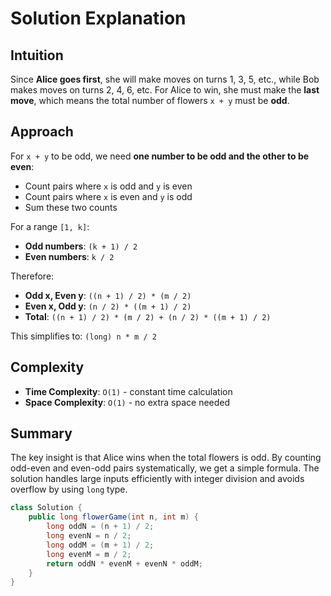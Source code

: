 
# Solution Explanation

## Intuition
Since **Alice goes first**, she will make moves on turns 1, 3, 5, etc., while Bob makes moves on turns 2, 4, 6, etc. For Alice to win, she must make the **last move**, which means the total number of flowers `x + y` must be **odd**.

## Approach
For `x + y` to be odd, we need **one number to be odd and the other to be even**:
- Count pairs where `x` is odd and `y` is even
- Count pairs where `x` is even and `y` is odd
- Sum these two counts

For a range `[1, k]`:
- **Odd numbers**: `(k + 1) / 2`
- **Even numbers**: `k / 2`

Therefore:
- **Odd x, Even y**: `((n + 1) / 2) * (m / 2)`
- **Even x, Odd y**: `(n / 2) * ((m + 1) / 2)`
- **Total**: `((n + 1) / 2) * (m / 2) + (n / 2) * ((m + 1) / 2)`

This simplifies to: `(long) n * m / 2`

## Complexity
- **Time Complexity**: `O(1)` - constant time calculation
- **Space Complexity**: `O(1)` - no extra space needed

## Summary
The key insight is that Alice wins when the total flowers is odd. By counting odd-even and even-odd pairs systematically, we get a simple formula. The solution handles large inputs efficiently with integer division and avoids overflow by using `long` type.
```java
class Solution {
    public long flowerGame(int n, int m) {
        long oddN = (n + 1) / 2;
        long evenN = n / 2;
        long oddM = (m + 1) / 2;
        long evenM = m / 2;
        return oddN * evenM + evenN * oddM;
    }
}
```
